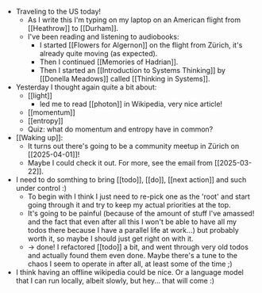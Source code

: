 - Traveling to the US today!
  - As I write this I'm typing on my laptop on an American flight from [[Heathrow]] to [[Durham]].
  - I've been reading and listening to audiobooks:
    - I started [[Flowers for Algernon]] on the flight from Zürich, it's already quite moving (as expected).
    - Then I continued [[Memories of Hadrian]].
    - Then I started an [[Introduction to Systems Thinking]] by [[Donella Meadows]] called [[Thinking in Systems]].
- Yesterday I thought again quite a bit about:
  - [[light]]
    - led me to read [[photon]] in Wikipedia, very nice article!
  - [[momentum]]
  - [[entropy]]
  - Quiz: what do momentum and entropy have in common?
- [[Waking up]]:
  - It turns out there's going to be a community meetup in Zürich on [[2025-04-01]]!
  - Maybe I could check it out. For more, see the email from [[2025-03-22]].
- I need to do somthing to bring [[todo]], [[do]], [[next action]] and such under control :)
  - To begin with I think I just need to re-pick one as the 'root' and start going through it and try to keep my actual priorities at the top.
  - It's going to be painful (because of the amount of stuff I've amassed! and the fact that even after all this I won't be able to have all my todos there because I have a parallel life at work...) but probably worth it, so maybe I should just get right on with it.
  - -> done! I refactored [[todo]] a bit, and went through very old todos and actually found them even done. Maybe there's a tune to the chaos I seem to operate in after all, at least some of the time ;)
- I think having an offline wikipedia could be nice. Or a language model that I can run locally, albeit slowly, but hey... that will come :)

